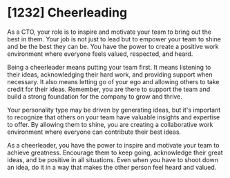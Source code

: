 # [1232] Cheerleading

As a CTO, your role is to inspire and motivate your team to bring out the best in them. Your job is not just to lead but to empower your team to shine and be the best they can be. You have the power to create a positive work environment where everyone feels valued, respected, and heard.

Being a cheerleader means putting your team first. It means listening to their ideas, acknowledging their hard work, and providing support when necessary. It also means letting go of your ego and allowing others to take credit for their ideas. Remember, you are there to support the team and build a strong foundation for the company to grow and thrive.

Your personality type may be driven by generating ideas, but it's important to recognize that others on your team have valuable insights and expertise to offer. By allowing them to shine, you are creating a collaborative work environment where everyone can contribute their best ideas.

As a cheerleader, you have the power to inspire and motivate your team to achieve greatness. Encourage them to keep going, acknowledge their great ideas, and be positive in all situations. Even when you have to shoot down an idea, do it in a way that makes the other person feel heard and valued.

